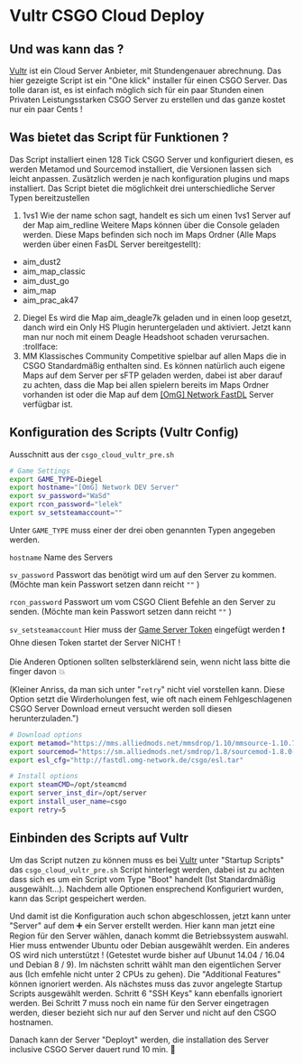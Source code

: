 # Vultr CSGO Cloud Deploy

## Und was kann das ?

[Vultr](https://vultr.com) ist ein Cloud Server Anbieter, mit Stundengenauer abrechnung. Das hier gezeigte Script ist ein "One klick" installer für einen CSGO Server.
Das tolle daran ist, es ist einfach möglich sich für ein paar Stunden einen Privaten Leistungsstarken CSGO Server zu erstellen und das ganze kostet nur ein paar Cents !

## Was bietet das Script für Funktionen ?

Das Script installiert einen 128 Tick CSGO Server und konfiguriert diesen, es werden Metamod und Sourcemod installiert, die Versionen lassen sich leicht anpassen. Zusätzlich werden je nach konfiguration plugins und maps installiert.
Das Script bietet die möglichkeit drei unterschiedliche Server Typen bereitzustellen

1. 1vs1 Wie der name schon sagt, handelt es sich um einen 1vs1 Server auf der Map aim_redline Weitere Maps können über die Console geladen werden. Diese Maps befinden sich noch im Maps Ordner (Alle Maps werden über einen FasDL Server bereitgestellt):
+ aim_dust2
+ aim_map_classic
+ aim_dust_go
+ aim_map
+ aim_prac_ak47

2. Diegel Es wird die Map aim_deagle7k geladen und in einen loop gesetzt, danch wird ein Only HS Plugin heruntergeladen und aktiviert. Jetzt kann man nur noch mit einem Deagle Headshoot schaden verursachen. :trollface:
3. MM Klassisches Community Competitive spielbar auf allen Maps die in CSGO Standardmäßig enthalten sind. Es können natürlich auch eigene Maps auf dem Server per sFTP geladen werden, dabei ist aber darauf zu achten, dass die Map bei allen spielern bereits im Maps Ordner vorhanden ist oder die Map auf dem [[OmG] Network FastDL](http://fastdl.omg-network.de/csgo/csgo/maps) Server verfügbar ist.

## Konfiguration des Scripts (Vultr Config)

Ausschnitt aus der <code>csgo_cloud_vultr_pre.sh</code>

```bash
# Game Settings
export GAME_TYPE=Diegel
export hostname="[OmG] Network DEV Server"
export sv_password="WaSd"
export rcon_password="lelek"
export sv_setsteamaccount=""
```
Unter <code>GAME_TYPE</code> muss einer der drei oben genannten Typen angegeben werden.<p>
<code>hostname</code> Name des Servers<p>
<code>sv_password</code> Passwort das benötigt wird um auf den Server zu kommen. (Möchte man kein Passwort setzen dann reicht <code>""</code> )<p>
<code>rcon_password</code> Passwort um vom CSGO Client Befehle an den Server zu senden. (Möchte man kein Passwort setzen dann reicht <code>""</code> )<p>
<code>sv_setsteamaccount</code> Hier muss der [Game Server Token](https://steamcommunity.com/dev/managegameservers?l=german) eingefügt werden :heavy_exclamation_mark: Ohne diesen Token startet der Server NICHT !
<br></br>
Die Anderen Optionen sollten selbsterklärend sein, wenn nicht lass bitte die finger davon :boom:<p>
(Kleiner Anriss, da man sich unter "<code>retry</code>" nicht viel vorstellen kann. Diese Option setzt die Wirderholungen fest, wie oft nach einem Fehlgeschlagenen CSGO Server Download erneut versucht werden soll diesen herunterzuladen.") 
```bash
# Download options
export metamod="https://mms.alliedmods.net/mmsdrop/1.10/mmsource-1.10.7-git961-linux.tar.gz"
export sourcemod="https://sm.alliedmods.net/smdrop/1.8/sourcemod-1.8.0-git6040-linux.tar.gz"
export esl_cfg="http://fastdl.omg-network.de/csgo/esl.tar"

# Install options
export steamCMD=/opt/steamcmd
export server_inst_dir=/opt/server
export install_user_name=csgo
export retry=5
```
## Einbinden des Scripts auf Vultr

Um das Script nutzen zu können muss es bei [Vultr](https://vultr.com) unter "Startup Scripts" das <code>csgo_cloud_vultr_pre.sh</code> Script hinterlegt werden, dabei ist zu achten dass sich es um ein Script vom Type "Boot" handelt (Ist Standardmäßig ausgewählt...). Nachdem alle Optionen ensprechend Konfiguriert wurden, kann das Script gespeichert werden.

Und damit ist die Konfiguration auch schon abgeschlossen, jetzt kann unter "Server" auf dem :heavy_plus_sign: ein Server erstellt werden. Hier kann man jetzt eine Region für den Server wählen, danach kommt die Betriebssystem auswahl. Hier muss entwender Ubuntu oder Debian ausgewählt werden. Ein anderes OS wird nich unterstützt ! (Getestet wurde bisher auf Ubunut 14.04 / 16.04 und Debian 8 / 9). Im nächsten schritt wählt man den eigentlichen Server aus (Ich emfehle nicht unter 2 CPUs zu gehen). Die "Additional Features" können ignoriert werden. Als nächstes muss das zuvor angelegte Startup Scripts ausgewählt werden. Schritt 6 "SSH Keys" kann ebenfalls ignoriert werden. Bei Schritt 7 muss noch ein name für den Server eingetragen werden, dieser bezieht sich nur auf den Server und nicht auf den CSGO hostnamen.

Danach kann der Server "Deployt" werden, die installation des Server inclusive CSGO Server dauert rund 10 min. :grimacing:
